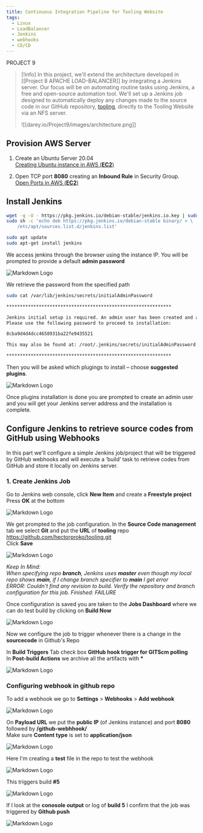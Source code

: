 ```yaml
---
title: Continuous Integration Pipeline for Tooling Website
tags:
  - Linux
  - LoadBalancer
  - Jenkins
  - webhooks
  - CD/CD
---
```

PROJECT 9

> [!info]
> In this project, we'll extend the architecture developed in [[Project 8 APACHE LOAD-BALANCER]] by integrating a Jenkins server. Our focus will be on automating routine tasks using Jenkins, a free and open-source automation tool. We'll set up a Jenkins job designed to automatically deploy any changes made to the source code in our GitHub repository, [tooling](https://github.com/hectorproko/tooling), directly to the Tooling Website via an NFS server.
> 
> ![[darey.io/Project9/images/architecture.png]]
> 

## Provision AWS Server

 1. Create an Ubuntu Server 20.04  
[Creating Ubuntu instance in AWS (**EC2**)](https://github.com/hectorproko/RepeatableSteps_tutorials/blob/main/AWS_Ubuntu_Instnace.md)

2. Open TCP port **8080** creating an **Inbound Rule** in Security Group.  
[Open Ports in AWS (**EC2**)](https://github.com/hectorproko/RepeatableSteps_tutorials/blob/main/OpenPortAWS.md)

## Install Jenkins
``` bash
wget -q -O - https://pkg.jenkins.io/debian-stable/jenkins.io.key | sudo apt-key add -
sudo sh -c 'echo deb https://pkg.jenkins.io/debian-stable binary/ > \
    /etc/apt/sources.list.d/jenkins.list'

sudo apt update
sudo apt-get install jenkins
```
We access jenkins through the browser using the instance IP.
You will be prompted to provide a default **admin password**

![Markdown Logo](https://raw.githubusercontent.com/hectorproko/CONTINOUS-INTEGRATION-PIPELINE-FOR-TOOLING-WEBSITE/main/images/unlock.png)
  
We retrieve the password from the specified path
``` bash
sudo cat /var/lib/jenkins/secrets/initialAdminPassword
```

``` bash
*************************************************************

Jenkins initial setup is required. An admin user has been created and a password generated.
Please use the following password to proceed to installation:

8cba9d4d4dcc4658931ba22fe9435521

This may also be found at: /root/.jenkins/secrets/initialAdminPassword

*************************************************************
```

Then you will be asked which plugings to install – choose **suggested plugins**.  

![Markdown Logo](https://raw.githubusercontent.com/hectorproko/CONTINOUS-INTEGRATION-PIPELINE-FOR-TOOLING-WEBSITE/main/images/suggested.png)  

Once plugins installation is done you are prompted to create an admin user and you will get your Jenkins server address and the installation is complete.



## Configure Jenkins to retrieve source codes from GitHub using Webhooks
In this part we'll configure a simple Jenkins job/project that will be triggered by GitHub webhooks and will execute a ‘build’ task to retrieve codes from GitHub and store it locally on Jenkins server.

### 1. Create Jenkins Job
Go to Jenkins web console, click **New Item** and create a **Freestyle project**  
Press **OK** at the bottom

![Markdown Logo](https://raw.githubusercontent.com/hectorproko/CONTINOUS-INTEGRATION-PIPELINE-FOR-TOOLING-WEBSITE/main/images/job.png)  

We get prompted to the job configuration. In the **Source Code management** tab we select **Git** and put the **URL** of **tooling** repo
https://github.com/hectorproko/tooling.git  
Click **Save**

![Markdown Logo](https://raw.githubusercontent.com/hectorproko/CONTINOUS-INTEGRATION-PIPELINE-FOR-TOOLING-WEBSITE/main/images/sourcecode.png)  


*Keep In Mind:  
When specifying repo **branch**, Jenkins uses **master** even though my local repo shows **main**, if I change branch specifier to **main** I get error  
ERROR: Couldn't find any revision to build. Verify the repository and branch configuration for this job.
Finished: FAILURE*

Once configuration is saved you are taken to the **Jobs Dashboard** where we can do test build by clicking on **Build Now**

![Markdown Logo](https://raw.githubusercontent.com/hectorproko/CONTINOUS-INTEGRATION-PIPELINE-FOR-TOOLING-WEBSITE/main/images/buildnow.png)  

  
Now we configure the job to trigger whenever there is a change in the **sourcecode** in Github's Repo

In **Build Triggers** Tab check box **GitHub hook trigger for GITScm polling**  
In **Post-build Actions** we archive all the artifacts with **\***

![Markdown Logo](https://raw.githubusercontent.com/hectorproko/CONTINOUS-INTEGRATION-PIPELINE-FOR-TOOLING-WEBSITE/main/images/buildtriggers.png)  

### Configuring webhook in github repo
To add a webhook we go to  **Settings** > **Webhooks** > **Add webhook**

![Markdown Logo](https://raw.githubusercontent.com/hectorproko/CONTINOUS-INTEGRATION-PIPELINE-FOR-TOOLING-WEBSITE/main/images/webhooks1.png)  

On **Payload URL** we put the **public IP** (of Jenkins instance) and port **8080** followed by **/github-webhhook/**  
Make sure **Content type** is set to **application/json**

![Markdown Logo](https://raw.githubusercontent.com/hectorproko/CONTINOUS-INTEGRATION-PIPELINE-FOR-TOOLING-WEBSITE/main/images/webhooks2.png)


Here I'm creating a **test** file in the repo to test the webhook

![Markdown Logo](https://raw.githubusercontent.com/hectorproko/CONTINOUS-INTEGRATION-PIPELINE-FOR-TOOLING-WEBSITE/main/images/commit.png)  

This triggers build **#5**

![Markdown Logo](https://raw.githubusercontent.com/hectorproko/CONTINOUS-INTEGRATION-PIPELINE-FOR-TOOLING-WEBSITE/main/images/build5.png)  

If I look at the **conosole output** or log of **build 5** I confirm that the job was triggered by **Github push**

![Markdown Logo](https://raw.githubusercontent.com/hectorproko/CONTINOUS-INTEGRATION-PIPELINE-FOR-TOOLING-WEBSITE/main/images/log.png)  


